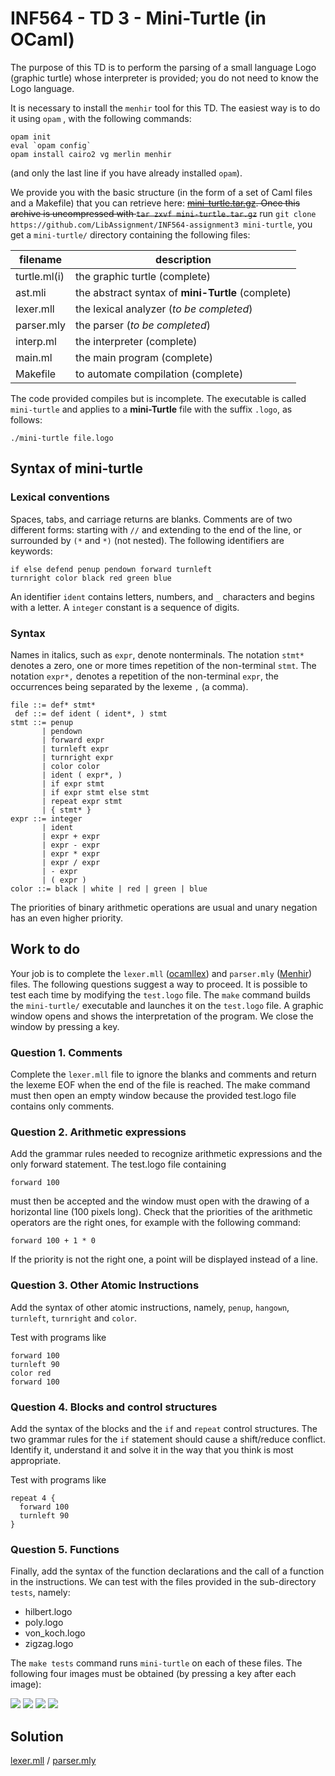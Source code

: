 # INF564 - TD 3 - Mini-Turtle (in OCaml)
The purpose of this TD is to perform the parsing of a small language Logo (graphic turtle) whose interpreter is provided; you do not need to know the Logo language.

It is necessary to install the `menhir` tool for this TD. The easiest way is to do it using `opam` , with the following commands:
```shell
opam init
eval `opam config`
opam install cairo2 vg merlin menhir
```
(and only the last line if you have already installed `opam`).

We provide you with the basic structure (in the form of a set of Caml files and a Makefile) that you can retrieve here: <s>[mini-turtle.tar.gz](https://www.enseignement.polytechnique.fr/informatique/INF564/td/3-ocaml/mini-turtle.tar.gz). Once this archive is uncompressed with `tar zxvf mini-turtle.tar.gz`</s> run `git clone https://github.com/LibAssignment/INF564-assignment3 mini-turtle`, you get a `mini-turtle/` directory containing the following files:

filename    | description
------------|---------------------------------------
turtle.ml(i)| the graphic turtle (complete)
ast.mli     | the abstract syntax of **mini-Turtle** (complete)
lexer.mll   | the lexical analyzer (*to be completed*)
parser.mly  | the parser (*to be completed*)
interp.ml   | the interpreter (complete)
main.ml     | the main program (complete)
Makefile    | to automate compilation (complete)

The code provided compiles but is incomplete. The executable is called `mini-turtle` and applies to a **mini-Turtle** file with the suffix `.logo`, as follows:
```shell
./mini-turtle file.logo
```

## Syntax of mini-turtle
### Lexical conventions
Spaces, tabs, and carriage returns are blanks. Comments are of two different forms: starting with `//` and extending to the end of the line, or surrounded by `(*` and `*)` (not nested). The following identifiers are keywords:
```logo
if else defend penup pendown forward turnleft
turnright color black red green blue
```
An identifier `ident` contains letters, numbers, and `_` characters and begins with a letter. A `integer` constant is a sequence of digits.

### Syntax
Names in italics, such as `expr`, denote nonterminals. The notation `stmt*` denotes a zero, one or more times repetition of the non-terminal `stmt`. The notation `expr*,` denotes a repetition of the non-terminal `expr`, the occurrences being separated by the lexeme `,` (a comma).
```
file ::= def* stmt*
 def ::= def ident ( ident*, ) stmt
stmt ::= penup
       | pendown
       | forward expr
       | turnleft expr
       | turnright expr
       | color color
       | ident ( expr*, )
       | if expr stmt
       | if expr stmt else stmt
       | repeat expr stmt
       | { stmt* }
expr ::= integer
       | ident
       | expr + expr
       | expr - expr
       | expr * expr
       | expr / expr
       | - expr
       | ( expr )
color ::= black | white | red | green | blue
```
The priorities of binary arithmetic operations are usual and unary negation has an even higher priority.

## Work to do
Your job is to complete the `lexer.mll` ([ocamllex](https://caml.inria.fr/pub/docs/manual-ocaml/lexyacc.html)) and `parser.mly` ([Menhir](http://gallium.inria.fr/~fpottier/menhir/manual.pdf)) files. The following questions suggest a way to proceed. It is possible to test each time by modifying the `test.logo` file. The `make` command builds the `mini-turtle/` executable and launches it on the `test.logo` file. A graphic window opens and shows the interpretation of the program. We close the window by pressing a key.

### Question 1. Comments
Complete the `lexer.mll` file to ignore the blanks and comments and return the lexeme EOF when the end of the file is reached. The make command must then open an empty window because the provided test.logo file contains only comments.

### Question 2. Arithmetic expressions
Add the grammar rules needed to recognize arithmetic expressions and the only forward statement. The test.logo file containing
```logo
forward 100
```
must then be accepted and the window must open with the drawing of a horizontal line (100 pixels long). Check that the priorities of the arithmetic operators are the right ones, for example with the following command:
```logo
forward 100 + 1 * 0
```
If the priority is not the right one, a point will be displayed instead of a line.

### Question 3. Other Atomic Instructions
Add the syntax of other atomic instructions, namely, `penup`, `hangown`, `turnleft`, `turnright` and `color`.

Test with programs like
```
forward 100
turnleft 90
color red
forward 100
```

### Question 4. Blocks and control structures
Add the syntax of the blocks and the `if` and `repeat` control structures. The two grammar rules for the `if` statement should cause a shift/reduce conflict. Identify it, understand it and solve it in the way that you think is most appropriate.

Test with programs like
```
repeat 4 {
  forward 100
  turnleft 90
}
```

### Question 5. Functions
Finally, add the syntax of the function declarations and the call of a function in the instructions.
We can test with the files provided in the sub-directory `tests`, namely:

* hilbert.logo
* poly.logo
* von_koch.logo
* zigzag.logo

The `make tests` command runs `mini-turtle` on each of these files. The following four images must be obtained (by pressing a key after each image):

![](tests/hilbert.png)
![](tests/poly.png)
![](tests/von_koch.png)
![](tests/zigzag.png)

## Solution
[lexer.mll](https://www.enseignement.polytechnique.fr/informatique/INF564/td/3-ocaml/corrige/lexer.mll.html) / [parser.mly](https://www.enseignement.polytechnique.fr/informatique/INF564/td/3-ocaml/corrige/parser.mly.html)
